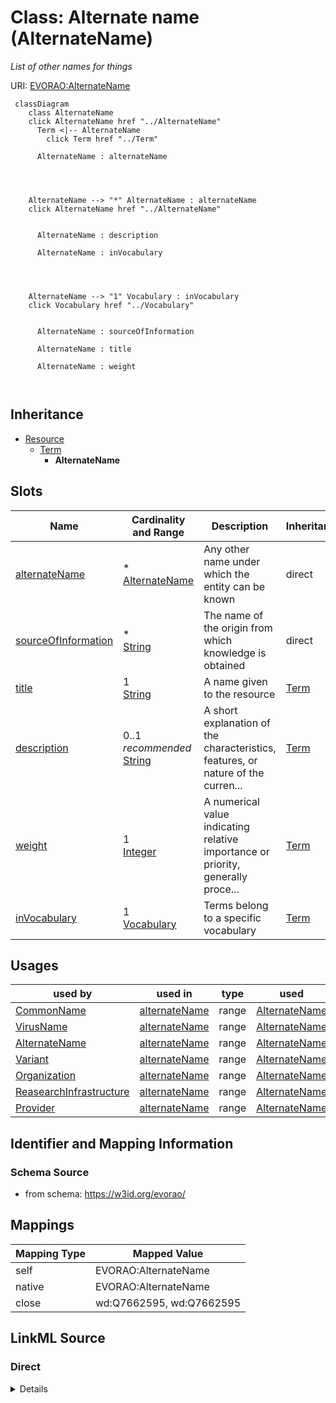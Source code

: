

# Class: Alternate name (AlternateName) 


_List of other names for things_





URI: [EVORAO:AlternateName](https://w3id.org/evorao/AlternateName)






```mermaid
 classDiagram
    class AlternateName
    click AlternateName href "../AlternateName"
      Term <|-- AlternateName
        click Term href "../Term"
      
      AlternateName : alternateName
        
          
    
    
    AlternateName --> "*" AlternateName : alternateName
    click AlternateName href "../AlternateName"

        
      AlternateName : description
        
      AlternateName : inVocabulary
        
          
    
    
    AlternateName --> "1" Vocabulary : inVocabulary
    click Vocabulary href "../Vocabulary"

        
      AlternateName : sourceOfInformation
        
      AlternateName : title
        
      AlternateName : weight
        
      
```





## Inheritance
* [Resource](Resource.md)
    * [Term](Term.md)
        * **AlternateName**



## Slots

| Name | Cardinality and Range | Description | Inheritance |
| ---  | --- | --- | --- |
| [alternateName](alternateName.md) | * <br/> [AlternateName](AlternateName.md) | Any other name under which the entity can be known | direct |
| [sourceOfInformation](sourceOfInformation.md) | * <br/> [String](String.md) | The name of the origin from which knowledge is obtained | direct |
| [title](title.md) | 1 <br/> [String](String.md) | A name given to the resource | [Term](Term.md) |
| [description](description.md) | 0..1 _recommended_ <br/> [String](String.md) | A short explanation of the characteristics, features, or nature of the curren... | [Term](Term.md) |
| [weight](weight.md) | 1 <br/> [Integer](Integer.md) | A numerical value indicating relative importance or priority, generally proce... | [Term](Term.md) |
| [inVocabulary](inVocabulary.md) | 1 <br/> [Vocabulary](Vocabulary.md) | Terms belong to a specific vocabulary | [Term](Term.md) |





## Usages

| used by | used in | type | used |
| ---  | --- | --- | --- |
| [CommonName](CommonName.md) | [alternateName](alternateName.md) | range | [AlternateName](AlternateName.md) |
| [VirusName](VirusName.md) | [alternateName](alternateName.md) | range | [AlternateName](AlternateName.md) |
| [AlternateName](AlternateName.md) | [alternateName](alternateName.md) | range | [AlternateName](AlternateName.md) |
| [Variant](Variant.md) | [alternateName](alternateName.md) | range | [AlternateName](AlternateName.md) |
| [Organization](Organization.md) | [alternateName](alternateName.md) | range | [AlternateName](AlternateName.md) |
| [ReasearchInfrastructure](ReasearchInfrastructure.md) | [alternateName](alternateName.md) | range | [AlternateName](AlternateName.md) |
| [Provider](Provider.md) | [alternateName](alternateName.md) | range | [AlternateName](AlternateName.md) |






## Identifier and Mapping Information







### Schema Source


* from schema: https://w3id.org/evorao/




## Mappings

| Mapping Type | Mapped Value |
| ---  | ---  |
| self | EVORAO:AlternateName |
| native | EVORAO:AlternateName |
| close | wd:Q7662595, wd:Q7662595 |







## LinkML Source

<!-- TODO: investigate https://stackoverflow.com/questions/37606292/how-to-create-tabbed-code-blocks-in-mkdocs-or-sphinx -->

### Direct

<details>
```yaml
name: AlternateName
description: List of other names for things
title: Alternate name
from_schema: https://w3id.org/evorao/
close_mappings:
- wd:Q7662595
- wd:Q7662595
is_a: Term
slots:
- alternateName
- sourceOfInformation
slot_usage:
  alternateName:
    name: alternateName
    description: Any other name under which the entity can be known
    title: alternate name
    comments:
    - This includes previous names, acronyms, former taxonomic terms, and other variations.
      This information can serve as keywords for search purposes and as a bridge with
      other projects that use different naming systems or taxonomies
    close_mappings:
    - wdp:P4970
    - schema:alternateName
    domain_of:
    - AlternateName
    - CommonName
    - Organization
    range: AlternateName
    required: false
    multivalued: true
  sourceOfInformation:
    name: sourceOfInformation
    description: The name of the origin from which knowledge is obtained. This can
      include any entity that provides information
    title: source of information
    close_mappings:
    - wdp:P248
    domain_of:
    - AlternateName
    - CommonName
    range: string
    required: false
    multivalued: true

```
</details>

### Induced

<details>
```yaml
name: AlternateName
description: List of other names for things
title: Alternate name
from_schema: https://w3id.org/evorao/
close_mappings:
- wd:Q7662595
- wd:Q7662595
is_a: Term
slot_usage:
  alternateName:
    name: alternateName
    description: Any other name under which the entity can be known
    title: alternate name
    comments:
    - This includes previous names, acronyms, former taxonomic terms, and other variations.
      This information can serve as keywords for search purposes and as a bridge with
      other projects that use different naming systems or taxonomies
    close_mappings:
    - wdp:P4970
    - schema:alternateName
    domain_of:
    - AlternateName
    - CommonName
    - Organization
    range: AlternateName
    required: false
    multivalued: true
  sourceOfInformation:
    name: sourceOfInformation
    description: The name of the origin from which knowledge is obtained. This can
      include any entity that provides information
    title: source of information
    close_mappings:
    - wdp:P248
    domain_of:
    - AlternateName
    - CommonName
    range: string
    required: false
    multivalued: true
attributes:
  alternateName:
    name: alternateName
    description: Any other name under which the entity can be known
    title: alternate name
    comments:
    - This includes previous names, acronyms, former taxonomic terms, and other variations.
      This information can serve as keywords for search purposes and as a bridge with
      other projects that use different naming systems or taxonomies
    from_schema: https://w3id.org/evorao/
    close_mappings:
    - wdp:P4970
    - schema:alternateName
    rank: 1000
    alias: alternateName
    owner: AlternateName
    domain_of:
    - AlternateName
    - CommonName
    - Organization
    range: AlternateName
    required: false
    multivalued: true
  sourceOfInformation:
    name: sourceOfInformation
    description: The name of the origin from which knowledge is obtained. This can
      include any entity that provides information
    title: source of information
    from_schema: https://w3id.org/evorao/
    close_mappings:
    - wdp:P248
    rank: 1000
    alias: sourceOfInformation
    owner: AlternateName
    domain_of:
    - AlternateName
    - CommonName
    range: string
    required: false
    multivalued: true
  title:
    name: title
    description: A name given to the resource
    title: title
    comments:
    - 'The title of the item should be as short and descriptive as possible. E.g.
      for virus products it should basically be based on the following Pattern:

      ''Virus name'', ''virus host type'', ''collection year'', ''country of collection''
      ex ''suspected epidemiological origin'', ''genotype'', ''strain'', ''variant
      name or specific feature'
    from_schema: https://w3id.org/evorao/
    exact_mappings:
    - schema:name
    - rdfs:label
    rank: 1000
    slot_uri: dct:title
    alias: title
    owner: AlternateName
    domain_of:
    - Term
    - Dataset
    - DataService
    - Publication
    - License
    - Certification
    range: string
    required: true
    multivalued: false
  description:
    name: description
    description: A short explanation of the characteristics, features, or nature of
      the current item
    title: description
    comments:
    - 'Describe this item in few lines. This description will serve as a summary to
      present the resource.

      '
    from_schema: https://w3id.org/evorao/
    exact_mappings:
    - schema:description
    close_mappings:
    - schema:description
    rank: 1000
    slot_uri: dct:description
    alias: description
    owner: AlternateName
    domain_of:
    - Term
    - Dataset
    - DataService
    - PersonOrOrganization
    - File
    - ContactPoint
    - License
    - Certification
    range: string
    required: false
    recommended: true
    multivalued: false
  weight:
    name: weight
    description: A numerical value indicating relative importance or priority, generally
      processed in ascending order. This weight helps prioritize content when organizing
      or processing data. Its value can be negative, with a default set to 0
    title: weight
    comments:
    - The lowest weighted Data providers are triggered first, this may be usefull
      to populate at first entities that are referenced by others (e.g. Version ahead
      of Rank ahead of Taxon)
    from_schema: https://w3id.org/evorao/
    close_mappings:
    - adms:status
    rank: 1000
    ifabsent: int(0)
    alias: weight
    owner: AlternateName
    domain_of:
    - Term
    - DataProvider
    range: integer
    required: true
    multivalued: false
  inVocabulary:
    name: inVocabulary
    description: Terms belong to a specific vocabulary
    title: in Vocabulary
    from_schema: https://w3id.org/evorao/
    close_mappings:
    - wdp:P972
    rank: 1000
    alias: inVocabulary
    owner: AlternateName
    domain_of:
    - Term
    range: Vocabulary
    required: true
    multivalued: false

```
</details>